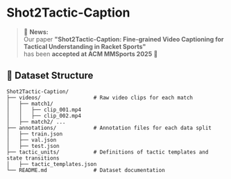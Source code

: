 # Shot2Tactic-Caption

> 📢 **News:**  
> Our paper **"Shot2Tactic-Caption: Fine-grained Video Captioning for Tactical Understanding in Racket Sports"**  
> has been **accepted at ACM MMSports 2025** 🎉  


## 📂 Dataset Structure

````text
Shot2Tactic-Caption/
├── videos/                 # Raw video clips for each match
│   ├── match1/
│   │   ├── clip_001.mp4
│   │   ├── clip_002.mp4
│   ├── match2/ ...
├── annotations/            # Annotation files for each data split
│   ├── train.json
│   ├── val.json
│   ├── test.json
├── tactic_units/           # Definitions of tactic templates and state transitions
│   ├── tactic_templates.json
└── README.md               # Dataset documentation

